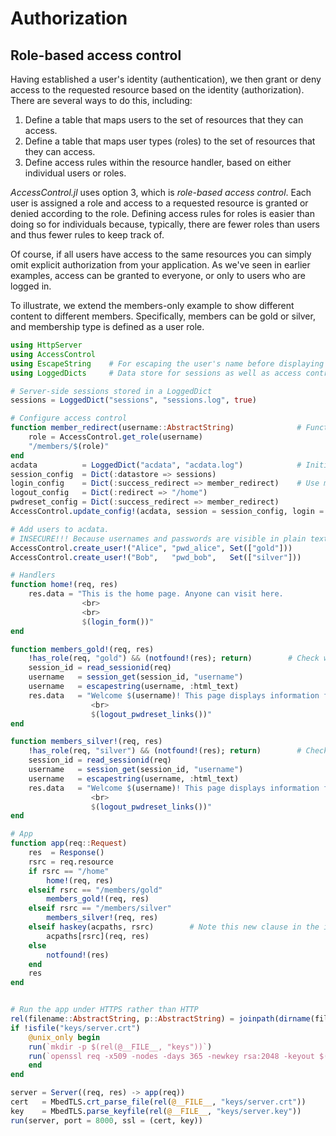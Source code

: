 # Authorization

## Role-based access control

Having established a user's identity (authentication), we then grant or deny access to the requested resource based on the identity (authorization). There are several ways to do this, including:

1. Define a table that maps users to the set of resources that they can access.
2. Define a table that maps user types (roles) to the set of resources that they can access.
3. Define access rules within the resource handler, based on either individual users or roles.


 _AccessControl.jl_ uses option 3, which is _role-based access control_. Each user is assigned a role and access to a requested resource is granted or denied according to the role. Defining access rules for roles is easier than doing so for individuals because, typically, there are fewer roles than users and thus fewer rules to keep track of.

Of course, if all users have access to the same resources you can simply omit explicit authorization from your application. As we've seen in earlier examples, access can be granted to everyone, or only to users who are logged in.

To illustrate, we extend the members-only example to show different content to different members. Specifically, members can be gold or silver, and membership type is defined as a user role.
```julia
using HttpServer
using AccessControl
using EscapeString    # For escaping the user's name before displaying to the user
using LoggedDicts     # Data store for sessions as well as access control data (users, login credentials, permissions)

# Server-side sessions stored in a LoggedDict
sessions = LoggedDict("sessions", "sessions.log", true)

# Configure access control
function member_redirect(username::AbstractString)              # Function that defines a redirect location
    role = AccessControl.get_role(username)
    "/members/$(role)"
end
acdata          = LoggedDict("acdata", "acdata.log")            # Initialize access control data
session_config  = Dict(:datastore => sessions)
login_config    = Dict(:success_redirect => member_redirect)    # Use member_redirect(username) after login
logout_config   = Dict(:redirect => "/home")
pwdreset_config = Dict(:success_redirect => member_redirect)
AccessControl.update_config!(acdata, session = session_config, login = login_config, logout = logout_config, pwdreset = pwdreset_config)

# Add users to acdata.
# INSECURE!!! Because usernames and passwords are visible in plain text. See Admin Access for the secure way to do this.
AccessControl.create_user!("Alice", "pwd_alice", Set(["gold"]))
AccessControl.create_user!("Bob",   "pwd_bob",   Set(["silver"]))

# Handlers
function home!(req, res)
    res.data = "This is the home page. Anyone can visit here.
                <br>
                <br>
                $(login_form())"
end

function members_gold!(req, res)
    !has_role(req, "gold") && (notfound!(res); return)        # Check whether user is logged in and has the "gold" role
    session_id = read_sessionid(req)
    username   = session_get(session_id, "username")
    username   = escapestring(username, :html_text)
    res.data   = "Welcome $(username)! This page displays information for GOLD members only.
                  <br>
                  $(logout_pwdreset_links())"
end

function members_silver!(req, res)
    !has_role(req, "silver") && (notfound!(res); return)        # Check whether user is logged in and has the "silver" role
    session_id = read_sessionid(req)
    username   = session_get(session_id, "username")
    username   = escapestring(username, :html_text)
    res.data   = "Welcome $(username)! This page displays information for SILVER members only.
                  <br>
                  $(logout_pwdreset_links())"
end

# App
function app(req::Request)
    res  = Response()
    rsrc = req.resource
    if rsrc == "/home"
        home!(req, res)
    elseif rsrc == "/members/gold"
        members_gold!(req, res)
    elseif rsrc == "/members/silver"
        members_silver!(req, res)
    elseif haskey(acpaths, rsrc)        # Note this new clause in the if statement for handling access control
        acpaths[rsrc](req, res)
    else
        notfound!(res)
    end
    res
end


# Run the app under HTTPS rather than HTTP
rel(filename::AbstractString, p::AbstractString) = joinpath(dirname(filename), p)
if !isfile("keys/server.crt")
    @unix_only begin
	run(`mkdir -p $(rel(@__FILE__, "keys"))`)
	run(`openssl req -x509 -nodes -days 365 -newkey rsa:2048 -keyout $(rel(@__FILE__, "keys/server.key")) -out $(rel(@__FILE__, "keys/server.crt"))`)
    end
end

server = Server((req, res) -> app(req))
cert   = MbedTLS.crt_parse_file(rel(@__FILE__, "keys/server.crt"))
key    = MbedTLS.parse_keyfile(rel(@__FILE__, "keys/server.key"))
run(server, port = 8000, ssl = (cert, key))
```
